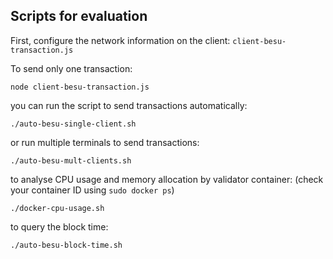 
  

## Scripts for evaluation



First, configure the network information on the client:
`client-besu-transaction.js`

To send only one transaction:

    node client-besu-transaction.js

you can run the script to send transactions automatically:

    ./auto-besu-single-client.sh

or run multiple terminals to send transactions:

    ./auto-besu-mult-clients.sh

to analyse CPU usage and memory allocation by validator container:
(check your container ID using `sudo docker ps`)

    ./docker-cpu-usage.sh


to query the block time:

    ./auto-besu-block-time.sh
